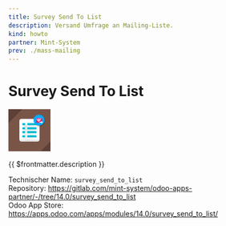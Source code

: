 ```yaml
---
title: Survey Send To List
description: Versand Umfrage an Mailing-Liste.
kind: howto
partner: Mint-System
prev: ./mass-mailing
---
```


# Survey Send To List

![](attachments/odoo_icons_survey_send_to_list.png)

{{ $frontmatter.description }}

Technischer Name: `survey_send_to_list`\
Repository: <https://gitlab.com/mint-system/odoo-apps-partner/-/tree/14.0/survey_send_to_list>\
Odoo App Store: <https://apps.odoo.com/apps/modules/14.0/survey_send_to_list/>
